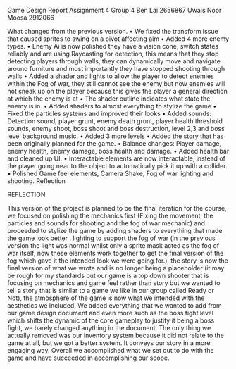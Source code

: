 Game Design Report Assignment 4
Group 4
Ben Lai 2656867
Uwais Noor Moosa 2912066


What changed from the previous version.
• We fixed the transform issue that caused sprites to swing on a pivot affecting aim
• Added 4 more enemy types.
• Enemy Ai is now polished they have a vision cone, switch states reliably and are
using Raycasting for detection, this means that they stop detecting players
through walls, they can dynamically move and navigate around furniture and
most importantly they have stopped shooting through walls
• Added a shader and lights to allow the player to detect enemies within the Fog of
war, they still cannot see the enemy but now enemies will not sneak up on the
player because this gives the player a general direction at which the enemy is at
• The shader outline indicates what state the enemy is in.
• Added shaders to almost everything to stylize the game
• Fixed the particles systems and improved their looks
• Added sounds: Detection sound, player grunt, enemy death grunt, player health
threshold sounds, enemy shoot, boss shoot and boss destruction, level 2,3 and
boss level background music.
• Added 3 more levels
• Added the story that has been originally planned for the game.
• Balance changes: Player damage, enemy health, enemy damage, boss health
and damage.
• Added health bar and cleaned up UI.
• Interactable elements are now interactable, instead of the player going near to
the object to automatically pick it up with a collider.
• Polished Game feel elements, Camera Shake, Fog of war lighting and shooting.
Reflection


REFLECTION

This version of the project is planned to be the final iteration for the course, we focused
on polishing the mechanics first (Fixing the movement, the particles and sounds for
shooting and the fog of war mechanic) and proceeded to stylize the game by adding
shaders to everything that made the game look better , lighting to support the fog of war
(in the previous version the light was normal whilst only a sprite mask acted as the fog
of war itself, now these elements work together to get the final version of the fog which
gave it the intended look we were going for.), the story is now the final version of what we
wrote and is no longer being a placeholder (it may be rough for my standards but our
game is a top down shooter that is focusing on mechanics and game feel rather than
story but we wanted to tell a story that is similar to a game we like in our group called
Ready or Not), the atmosphere of the game is now what we intended with the aesthetics
we included.
We added everything that we wanted to add from our game design document and even
more such as the boss fight level which shifts the dynamic of the core gameplay to
justify it being a boss fight, we barely changed anything in the document.
The only thing we actually removed was our inventory system because it did not relate
to the game at all, but we got a better system. It conveys our story in a more engaging
way.
Overall we accomplished what we set out to do with the game and have succeeded in
accomplishing our scope.